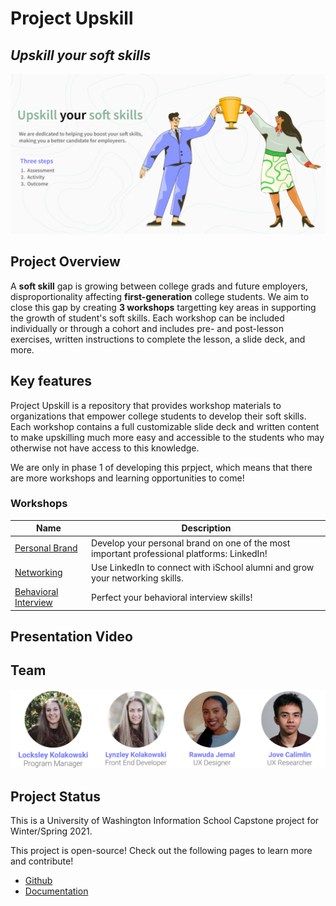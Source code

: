 # Project Upskill
## *Upskill your soft skills*

<img
  src="photos/banner.png"
/>

## Project Overview
A **soft skill** gap is growing between college grads and future employers, disproportionality affecting **first-generation** college students. We aim to close this gap by creating **3 workshops** targetting key areas in supporting the growth of student's soft skills. Each workshop can be included individually or through a cohort and includes pre- and post-lesson exercises, written instructions to complete the lesson, a slide deck, and more. 

## Key features
Project Upskill is a repository that provides workshop materials to organizations that empower college students to develop their soft skills. Each workshop contains a full customizable slide deck and written content to make upskilling much more easy and accessible to the students who may otherwise not have access to this knowledge.

We are only in phase 1 of developing this prpject, which means that there are more workshops and learning opportunities to come!

### Workshops

| Name      | Description |
| ----------- | ----------- |
| [Personal Brand](https://lynzley.github.io/project-upskill-workshop/Lesson%202/LinkedIn)      | Develop your personal brand on one of the most important professional platforms: LinkedIn!       |
| [Networking](https://lynzley.github.io/project-upskill-workshop/Lesson%203)    | Use LinkedIn to connect with iSchool alumni and grow your networking skills.       |
| [Behavioral Interview](https://lynzley.github.io/project-upskill-workshop/Lesson%203)    | Perfect your behavioral interview skills!       |

## Presentation Video

## Team
<img
  src="photos/team1.png"
/>

## Project Status
This is a University of Washington Information School Capstone project for Winter/Spring 2021.

This project is open-source! Check out the following pages to learn more and contribute!
- [Github](https://github.com/lynzley/project-upskill-workshop)
- [Documentation](https://github.com/lynzley/project-upskill-workshop/blob/main/Documentation.md)
